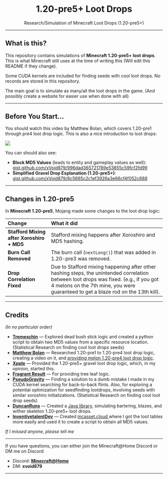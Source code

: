 <div align="center">
  <h1 style="margin-top: 0">1.20-pre5+ Loot Drops</h1>
  <span>Research/Simulation of Minecraft Loot Drops (1.20-pre5+)</span>
</div>

---

## What is this?

This repository contains simulations of **Minecraft 1.20-pre5+ loot drops**. This is what Minecraft still uses at the time of writing this (Will edit this README if they change).

Some CUDA kernels are included for finding seeds with cool loot drops. No records are stored in this repository.

The main goal is to simulate as many/all the loot drops in the game. (And possibly create a website for easier use when done with all)

---

## Before You Start...

You should watch this video by Matthew Bolan, which covers 1.20-pre1 through pre4 loot drop logic. This is also a nice introduction to loot drops:

<a href="https://www.youtube.com/watch?v=a5-dISWtkDs"><img src="https://img.shields.io/badge/Watch-Matthew%20Bolan-red?logo=youtube"></a>

You can should also see:
- **Block MD5 Values** (leads to entity and gameplay values as well):  
  [gist.github.com/xVoid879/996dad365721789e53855c59fcf2fd99](https://gist.github.com/xVoid879/996dad365721789e53855c59fcf2fd99)
- **Simplified Gravel Drop Explanation (1.20-pre5+)**:  
  [gist.github.com/xVoid879/8c5665c2c1ef3926a3e66cf4f052c888](https://gist.github.com/xVoid879/8c5665c2c1ef3926a3e66cf4f052c888)

---

## Changes in 1.20-pre5

In **Minecraft 1.20-pre5**, Mojang made some changes to the loot drop logic:

| Change | What it did |
| :------ | :----------- |
| **Stafford Mixing after Xoroshiro + MD5** | Stafford mixing happens after Xoroshiro and MD5 hashing. |
| **Burn Call Removed** | The burn call (`nextLong()`) that was added in 1.20-pre3 was removed. |
| **Drop Correlation Fixed** | Due to Stafford mixing happening after other hashing steps, the unintended correlation between loot drops was fixed. (e.g., if you got 4 melons on the 7th mine, you were guaranteed to get a blaze rod on the 13th kill). |

---


## Credits

*(In no particular order)*

- [**Tremeschin**](https://github.com/tremeschin) — Explored dead bush stick logic and created a python script to obtain two MD5 values from a specific resource location. (Statistical Research on finding cool loot drops seeds)
- [**Matthew Bolan**](https://github.com/mjtb49) — Researched 1.20-pre1 to 1.20-pre4 loot drop logic, creating a video on it, and [providing melon 1.20-pre4 loot drop logic](https://gist.github.com/mjtb49/f3e01e3355178d2bb6c814606971c374).
- [**Xpple**](https://github.com/xpple) — Provided the 1.20-pre5+ gravel loot drop logic, which, in my opinion, started this.
- [**Fragrant Result**](https://github.com/FragrantResult186) — For providing tree leaf logic.
- [**PseudoGravity**](https://github.com/pseudogravity) — Finding a solution to a dumb mistake I made in my CUDA kernel searching for back-to-back flints. Also, for exploring a potential optimization for seedfinding lootdrops, involving seeds with similar xoroshiro initializations. (Statistical Research on finding cool loot drop seeds)
- [**DuncanRuns**](https://github.com/DuncanRuns) — Created a [Java library](https://github.com/duncanruns/miltsu), simulating bartering, blazes, and wither skeleton 1.20-pre5+ loot drops.
- [**InventivetalentDev**](https://github.com/InventivetalentDev) — Created [mcasset.cloud ](https://mcasset.cloud) where I got the loot tables more easily and used it to create a script to obtain all MD5 values.

*If I missed anyone, please tell me*

---

If you have questions, you can either join the Minecraft@Home Discord or DM me on Discord
- Discord: **[Minecraft@Home](https://discord.gg/mch)**
- DM: **xvoid879**

---
